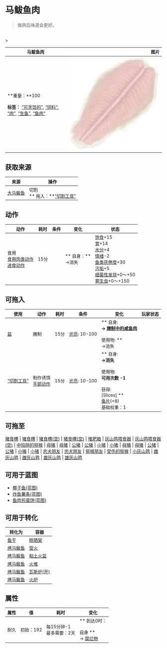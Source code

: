 # 马鲅鱼肉  
> 做熟后味道会更好。  
<br>  
>   
  
  马鲅鱼肉  |   图片   
 ----  |  ----:   
 **重量：**100<br><br>**标签：**	[“可烹饪的”](tag_Cookable.md), [“饲料”](tag_Feed.md), [“肉”](tag_Meat.md), [“生鱼”](tag_RawFish.md), [“鱼肉”](tag_Fish.md)  |  <img decoding="async" src="Sprite/BonefishMeat.png" href="a.md" style="max-width:300px;max-height:300px;">   
  
## 获取来源  
来源  |  操作  
----  |  ----  
[大马鲅鱼](KingThreadfin.md)  |  切割<br>** 拖入：**[“切割工具”](tag_Cutter.md)  
## 动作  
动作  |  耗时  |  条件  |  变化  |  状态  
----  |  ----  |  ----  |  ----  |  ----  
食用<br>[食用肉类动作](CarnivorousAction.md)<br>[进食动作](EatingAction.md)  |  15分  |    |  ** 自身：**<br>→消失  |  [饱食](Satiation.md)+15<br>[胃](Stomach.md)+14<br>[水分](Hydration.md)+4<br>[情绪](Morale.md)-2<br>[鱼类<nobr>厌倦度</nobr>](SaturationFish.md)+30<br>[污垢](Filth.md)+5<br>[细菌性发烧](BacteriaFever.md)+0～+50<br>[寄生虫](Parasites.md)+0～+150  
## 可拖入  
使用  |  动作  |  耗时  |  条件  |  变化  |  玩家状态  
----  |  ----  |  ----  |  ----  |  ----  |  ----  
[盐](Salt.md)  |  腌制<br>  |  15分  |  [光亮](Light.md): 10-100  |  ** 自身: **<br>→ [腌制中的咸鱼肉](FishSaltedDrying.md)<br><br>** 使用物: **<br>→消失  |    
[“切割工具”](tag_Cutter.md)  |  制作诱饵<br>[手部动作](HandAction.md)  |  15分  |  [光亮](Light.md): 10-100  |  ** 自身: **<br>→消失<br><br>** 使用物: **<br>可用次数  -1<br><br>** 获得: **<br>** [Slices] **<br>  [鱼片](FishSlices.md)(+8)<br>基础权重：1  |    
## 可拖至  
[猪食槽](BoarFeeder.md) | [猪食槽](BoarFeeder.md) | [猪食槽(空)](BoarFeederEmpty.md) | [猪食槽(空)](BoarFeederEmpty.md) | [堆肥箱](CompostBin.md) | [灰山鹑喂食器](PartridgeFeeder.md) | [灰山鹑喂食器(空)](PartridgeFeederEmpty.md) | [中陷阱的猕猴](CageTrapMacaque.md) | [母猪](BoarEnclosureFemale.md) | [母猪](BoarEnclosureFemale.md) | [公猪](BoarEnclosureMale.md) | [公猪](BoarEnclosureMale.md) | [小猪](BoarEnclosurePiglet.md) | [小猪](BoarEnclosurePiglet.md) | [母猪](BoarTiedFemale.md) | [母猪](BoarTiedFemale.md) | [公猪](BoarTiedMale.md) | [公猪](BoarTiedMale.md) | [小猪](BoarTiedPiglet.md) | [小猪](BoarTiedPiglet.md) | [忠犬朋友](DogFriend.md) | [忠犬朋友](DogFriend.md) | [猕猴朋友](MacaqueFriend.md) | [受伤的猕猴](MacaqueWounded.md) | [小灰山鹑](PartridgeChick.md) | [雌灰山鹑](PartridgeFemaleEnclosure.md) | [雌灰山鹑](PartridgeFemaleLive.md) | [雄灰山鹑](PartridgeMaleEnclosure.md) | [雄灰山鹑](PartridgeMaleLive.md)  
## 可用于蓝图  
- [椰子鱼(蓝图)](Bp_CoconutFish.md)  
- [炸鱼薯条(蓝图)](Bp_FishNChips.md)  
- [鱼肉煎蛋饼(蓝图)](Bp_FishOmelette.md)  
  
  
## 可用于转化  
转化为  |  容器  
----  |  ----  
[鱼干](FishDried.md)  |  [晾晒架](DryingRack.md)  
[烤马鲅鱼](ThreadfinCooked.md)  |  [营火](Campfire.md)  
[烤马鲅鱼](ThreadfinCooked.md)  |  [粘土火盆](ClayFirePit.md)  
[烤马鲅鱼](ThreadfinCooked.md)  |  [火堆](Fire.md)  
[烤马鲅鱼](ThreadfinCooked.md)  |  [瓦斯炉(开)](GasCookerOn.md)  
[烤马鲅鱼](ThreadfinCooked.md)  |  [火炉](Stove.md)  
## 属性   
属性  |  值  |  耗时  |  变化  
----  |  ----  |  ----  |  ----  
耐久  |  初始：192  |  每15分钟-1<br>最多需要：2天  |  ** 到达0时： **<br><br>** 自身 **<br>→ [腐烂物](RottenRemains.md)  


<script>document.title="马鲅鱼肉 - 卡牌生存百科 Card Survival Wiki";</script>